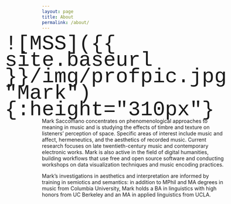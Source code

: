 ```yaml
---
layout: page
title: About
permalink: /about/
---
```

<style>
#foto {
  float: right;
  padding-left: 25px;
  font-size: 400%;
  font-family: algerian, courier;
  line-height: 80%;
  border-width: medium
}
</style>

<span id = "foto">
![MSS]({{ site.baseurl }}/img/profpic.jpg "Mark"){:height="310px"}
</span>
Mark Saccomano concentrates on phenomenological approaches to meaning in music and is studying the effects of timbre and texture on listeners’ perception of space. Specific areas of interest include music and affect, hermeneutics, and the aesthetics of recorded music. Current research focuses on late twentieth-century music and contemporary electronic works. Mark is also active in the field of digital humanities, building workflows that use free and open source software and conducting workshops on data visualization techniques and music encoding practices.

Mark’s investigations in aesthetics and interpretation are informed by training in semiotics and semantics: in addition to MPhil and MA degrees in music from Columbia University, Mark holds a BA in linguistics with high honors from UC Berkeley and an MA in applied linguistics from UCLA.
